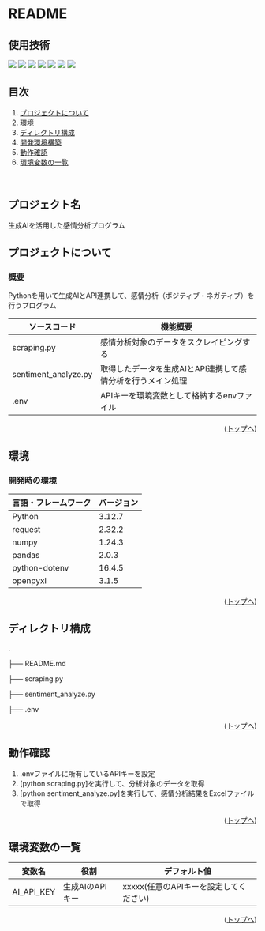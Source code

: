 # README
<div id="top"></div>

## 使用技術

<!-- シールド一覧 -->
<!-- 該当するプロジェクトの中から任意のものを選ぶ-->
<p style="display: inline">
  <!-- バックエンドのフレームワーク一覧 -->
  <img src="https://img.shields.io/badge/-dotenv-000000.svg?logo=streamlit&style=for-the-badge">
  <img src="https://img.shields.io/badge/-openpyxl-092E20.svg?logo=Pytorch&style=for-the-badge">
  <img src="https://img.shields.io/badge/-request-FF2465.svg?logo=sklearn&style=for-the-badge">
  <img src="https://img.shields.io/badge/-numpy-232F3E.svg?logo=numpy&style=for-the-badge">
  <img src="https://img.shields.io/badge/-pandas-20232A?style=for-the-badge&logo=pandas&logoColor=844EBA">
  <!-- バックエンドの言語一覧 -->
  <img src="https://img.shields.io/badge/-Python-F2C63C.svg?logo=python&style=for-the-badge">
  <!-- その他 -->
  <img src="https://img.shields.io/badge/-openai API-1488C6.svg?&style=for-the-badge">

</p>

## 目次

1. [プロジェクトについて](#プロジェクトについて)
2. [環境](#環境)
3. [ディレクトリ構成](#ディレクトリ構成)
4. [開発環境構築](#開発環境構築)
5. [動作確認](#動作確認)
6. [環境変数の一覧](#環境変数の一覧)

<br />

<!-- プロジェクト名を記載 -->

## プロジェクト名

生成AIを活用した感情分析プログラム 

<!-- プロジェクトについて -->

## プロジェクトについて
### 概要
Pythonを用いて生成AIとAPI連携して、感情分析（ポジティブ・ネガティブ）を行うプログラム

<!-- プロジェクトの概要を記載 -->
| ソースコード               | 機能概要                                                                 |
| ------------------------- | ----------------------------------------------------------------------- |
| scraping.py               | 感情分析対象のデータをスクレイピングする                                    |
| sentiment_analyze.py      | 取得したデータを生成AIとAPI連携して感情分析を行うメイン処理                  |
| .env                      | APIキーを環境変数として格納するenvファイル                                  |

<p align="right">(<a href="#top">トップへ</a>)</p>

## 環境

<!-- 言語、フレームワーク一覧とバージョンを記載 -->
### 開発時の環境

| 言語・フレームワーク  | バージョン |
| --------------------- | ---------- |
| Python                | 3.12.7     |
| request               | 2.32.2     |
| numpy                 | 1.24.3     |
| pandas                | 2.0.3      |
| python-dotenv         | 16.4.5     |
| openpyxl              | 3.1.5      |

<p align="right">(<a href="#top">トップへ</a>)</p>

## ディレクトリ構成

<!-- Treeコマンドを使ってディレクトリ構成を記載 -->
.
<p>├── README.md</p>
<p>├── scraping.py</p>
<p>├── sentiment_analyze.py</p>
<p>├── .env</p>

<p align="right">(<a href="#top">トップへ</a>)</p>

## 動作確認
<ol type="1">
<p>
  <li>.envファイルに所有しているAPIキーを設定</li>
  <li>[python scraping.py]を実行して、分析対象のデータを取得</li>
  <li>[python sentiment_analyze.py]を実行して、感情分析結果をExcelファイルで取得</li>
</p>
</ol>  

<p align="right">(<a href="#top">トップへ</a>)</p>

## 環境変数の一覧

| 変数名                 | 役割                      | デフォルト値                         |                
| ---------------------- | ------------------------ | ----------------------------------- | 
| AI_API_KEY             | 生成AIのAPIキー           | xxxxx(任意のAPIキーを設定してください) |

<p align="right">(<a href="#top">トップへ</a>)</p>
